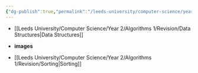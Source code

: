 ```yaml
---
{"dg-publish":true,"permalink":"/leeds-university/computer-science/year-2/algorithms-1/revision/revision/"}
---
```




- [[Leeds University/Computer Science/Year 2/Algorithms 1/Revision/Data Structures\|Data Structures]]
- **images**

- [[Leeds University/Computer Science/Year 2/Algorithms 1/Revision/Sorting\|Sorting]]


